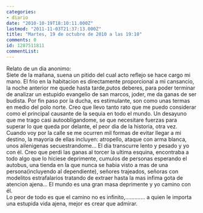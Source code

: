 ```yaml
---
categories:
- diario
date: "2010-10-19T18:10:11.000Z"
lastmod: "2011-11-03T21:37:13.000Z"
title: "Martes, 19 de octubre de 2010 a las 19:10"
comments: 0
id: 1287511811
commentList:
---
```


Relato de un dia anonimo:  
Siete de la mañana, suena un pitido del cual acto reflejo se hace cargo mi mano. El frio en la habitacion es directamente proporcional a mi cansancio, la noche anterior me quede hasta tarde,putos deberes, para poder terminar de analizar un estupido evangelio de san marcos, joder, me da ganas de ser budista. Por fin paso por la ducha, es estimulante, son como unas termas en medio del polo norte. Creo que llevo tanto rato que me puedo considerar como el principal causante de la sequia en todo el mundo. Un desayuno que me trago casi autoobligandome, se que necesitare fuerzas para superar lo que queda por delante, el peor dia de la historia, otra vez.  
Cuando voy por la calle se me ocurren mil formas de evitar llegar a mi destino, la mayoria de ellas incluyen: atropello, ataque con arma blanca, unos ailenigenas secuestrandome... El dia transcurre lento y pesado y yo con él. Creo que perdi las ganas al torcer la ultima esquina, encontraba a todo algo que lo hiciese deprimente, cumulos de personas esperando el autobus, una tienda en la que nunca se habia visto a mas de una persona(incluyendo al dependiente), señores trajeados, señoras con modelitos estrafalarios tratando de extraer hasta la mas infima gota de atencion ajena... El mundo es una gran masa deprimente y yo camino con él.  
Lo peor de todo es que el camino no es infinito,............. a quien le importa una estupida vida ajena, mejor es crear que admirar.